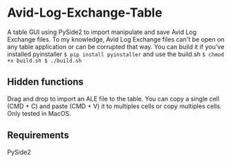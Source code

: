 # Avid-Log-Exchange-Table
A table GUI using PySide2 to import manipulate and save Avid Log Exchange files.
To my knowledge, Avid Log Exchange files can't be open on any table application or can be corrupted that way.
You can build it if you've installed pyinstaller 
``
$ pip install pyinstaller
``
and use the build.sh
``
$ chmod +x build.sh
$ ./build.sh
``

## Hidden functions
Drag and drop to import an ALE file to the table.
You can copy a single cell (CMD + C) and paste (CMD + V) it to multiples cells or copy multiples cells.
Only tested in MacOS.

## Requirements
PySide2
